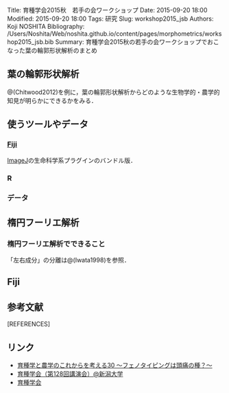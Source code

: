 Title: 育種学会2015秋　若手の会ワークショップ
Date: 2015-09-20 18:00
Modified: 2015-09-20 18:00
Tags: 研究
Slug: workshop2015_jsb
Authors: Koji NOSHITA
Bibliography: /Users/Noshita/Web/noshita.github.io/content/pages/morphometrics/workshop2015_jsb.bib
Summary: 育種学会2015秋の若手の会ワークショップでおこなった葉の輪郭形状解析のまとめ

## 葉の輪郭形状解析
@(Chitwood2012)を例に，葉の輪郭形状解析からどのような生物学的・農学的知見が明らかにできるかをみる．





## 使うツールやデータ

### [Fiji](http://fiji.sc/Fiji)
[ImageJ](http://imagej.nih.gov/ij/)の生命科学系プラグインのバンドル版．

### R

### データ



## 楕円フーリエ解析

### 楕円フーリエ解析でできること
「左右成分」の分離は@(Iwata1998)を参照．

## Fiji

## 参考文献

[REFERENCES]


## リンク

* [育種学と農学のこれからを考える30 〜フェノタイピングは頭痛の種？〜](https://sites.google.com/a/ut-biomet.org/jsb-2015autumn-workshop/)
* [育種学会（第128回講演会）@新潟大学](http://www.nacos.com/jsb/06/06gaiyou.html)
* [育種学会](http://www.nacos.com/jsb/)


